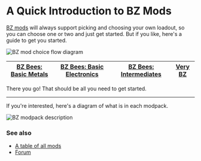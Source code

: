 # A Quick Introduction to BZ Mods

[BZ mods](https://forums.factorio.com/viewtopic.php?f=190&t=98515) will always support picking and choosing your own loadout, so you can choose one or two and just get started. But if you like, here's a guide to get you started.

![BZ mod choice flow diagram](https://lucid.app/publicSegments/view/b77ce2f0-1601-4003-ba3a-e12e999b6453/image.png)


[BZ Bees: Basic Metals](https://mods.factorio.com/mod/bzbbasics)|[BZ Bees: Basic Electronics](https://mods.factorio.com/mod/bzbelectronics)|[BZ Bees: Intermediates](https://mods.factorio.com/mod/bzbintermediates)|[Very BZ](https://mods.factorio.com/mod/bzvery)
--|--|--|--


There you go! That should be all you need to get started.

----

If you're interested, here's a diagram of what is in each modpack.

![BZ modpack description](https://lucid.app/publicSegments/view/f446214b-6609-48ba-986e-6f9b5db95603/image.png)


### See also
- [A table of all mods](https://brevven.github.io/bz/mods/all)
- [Forum](https://forums.factorio.com/viewtopic.php?f=190&t=98515)

